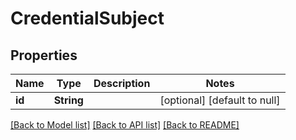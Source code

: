 # CredentialSubject

## Properties

| Name   | Type       | Description | Notes                        |
| ------ | ---------- | ----------- | ---------------------------- |
| **id** | **String** |             | [optional] [default to null] |

[[Back to Model list]](/docs/api/README.md#documentation-for-models) [[Back to API list]](/docs/api/README.md#documentation-for-api-endpoints) [[Back to README]](/README.md)
